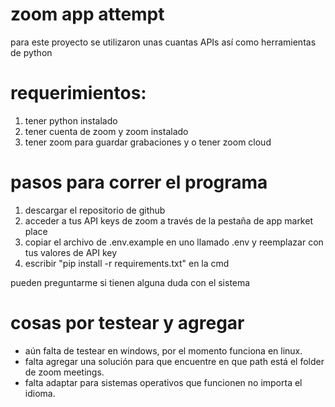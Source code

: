 # zoom app attempt
para este proyecto se utilizaron unas cuantas APIs así como herramientas de python

# requerimientos:
1. tener python instalado
2. tener cuenta de zoom y zoom instalado
3. tener zoom para guardar grabaciones y o tener zoom cloud

# pasos para correr el programa
1. descargar el repositorio de github
2. acceder a tus API keys de zoom a través de la pestaña de app market place
3. copiar el archivo de .env.example en uno llamado .env y reemplazar con tus valores de API key
4. escribir "pip install -r requirements.txt" en la cmd 

pueden preguntarme si tienen alguna duda con el sistema

# cosas por testear y agregar
- aún falta de testear en windows, por el momento funciona en linux.
- falta agregar una solución para que encuentre en que path está el folder de zoom meetings.
- falta adaptar para sistemas operativos que funcionen no importa el idioma.